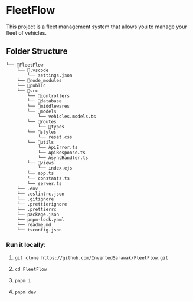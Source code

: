 # FleetFlow

This project is a fleet management system that allows you to manage your fleet of vehicles.

## Folder Structure

```filetree
└── 📁FleetFlow
    └── 📁.vscode
        └── settings.json
    └── 📁node_modules
    └── 📁public
    └── 📁src
        └── 📁controllers
        └── 📁database
        └── 📁middlewares
        └── 📁models
            └── vehicles.models.ts
        └── 📁routes
            └── 📁types
        └── 📁styles
            └── reset.css
        └── 📁utils
            └── ApiError.ts
            └── ApiResponse.ts
            └── AsyncHandler.ts
        └── 📁views
            └── index.ejs
        └── app.ts
        └── constants.ts
        └── server.ts
    └── .env
    └── .eslintrc.json
    └── .gitignore
    └── .prettierignore
    └── .prettierrc
    └── package.json
    └── pnpm-lock.yaml
    └── readme.md
    └── tsconfig.json
```
### Run it locally:

1. `git clone https://github.com/InventedSarawak/FleetFlow.git`

2. `cd FleetFlow`

3. `pnpm i`

4. `pnpm dev`